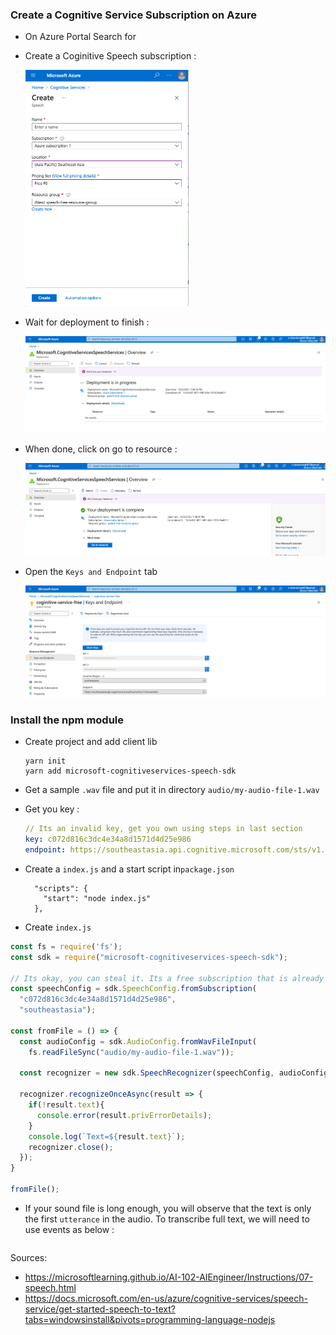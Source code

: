 

### Create a Cognitive Service Subscription on Azure

- On Azure Portal Search for 

- Create a Coginitive Speech subscription : 

  <img src="docs/images/image-20211003190723912.png" alt="image-20211003190723912" style="zoom:50%;" />

- Wait for deployment to finish : 

  ![image-20211003190933542](docs/images/image-20211003190933542.png)

- When done, click on go to resource : 

  ![image-20211003191020319](docs/images/image-20211003191020319.png)

- Open the `Keys and Endpoint` tab 

  ![image-20211003191111416](docs/images/image-20211003191111416.png)





### Install the npm module

- Create project and add client lib

  ```
  yarn init
  yarn add microsoft-cognitiveservices-speech-sdk
  ```

  

- Get a sample `.wav` file and put it in directory `audio/my-audio-file-1.wav`

- Get you key : 

  ```yaml
  // Its an invalid key, get you own using steps in last section
  key: c072d816c3dc4e34a8d1571d4d25e986
  endpoint: https://southeastasia.api.cognitive.microsoft.com/sts/v1.0/issuetoken
  ```

- Create a `index.js` and a start script in`package.json`

  ```
    "scripts": {
      "start": "node index.js"
    },
  ```

-  Create `index.js`

  ```javascript
  const fs = require('fs');
  const sdk = require("microsoft-cognitiveservices-speech-sdk");
  
  // Its okay, you can steal it. Its a free subscription that is already deleted.
  const speechConfig = sdk.SpeechConfig.fromSubscription(
    "c072d816c3dc4e34a8d1571d4d25e986",
    "southeastasia");
  
  const fromFile = () => {
    const audioConfig = sdk.AudioConfig.fromWavFileInput(
      fs.readFileSync("audio/my-audio-file-1.wav"));
  
    const recognizer = new sdk.SpeechRecognizer(speechConfig, audioConfig);
  
    recognizer.recognizeOnceAsync(result => {
      if(!result.text){
        console.error(result.privErrorDetails);
      }
      console.log(`Text=${result.text}`);
      recognizer.close();
    });
  }
  
  fromFile();
  
  
  ```



- If your sound file is long enough, you will observe that the text is only the first `utterance` in the audio. To transcribe full text, we will need to use events as below : 

  ```
  ```

  



Sources: 

- https://microsoftlearning.github.io/AI-102-AIEngineer/Instructions/07-speech.html
- https://docs.microsoft.com/en-us/azure/cognitive-services/speech-service/get-started-speech-to-text?tabs=windowsinstall&pivots=programming-language-nodejs

